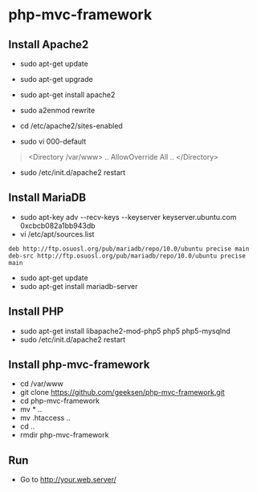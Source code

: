 php-mvc-framework
=================

Install Apache2
---------------
* sudo apt-get update
* sudo apt-get upgrade
* sudo apt-get install apache2
* sudo a2enmod rewrite

* cd /etc/apache2/sites-enabled
* sudo vi 000-default
> &lt;Directory /var/www&gt; .. AllowOverride All .. &lt;/Directory&gt;

* sudo /etc/init.d/apache2 restart

Install MariaDB
---------------
* sudo apt-key adv --recv-keys --keyserver keyserver.ubuntu.com 0xcbcb082a1bb943db
* vi /etc/apt/sources.list
```
deb http://ftp.osuosl.org/pub/mariadb/repo/10.0/ubuntu precise main
deb-src http://ftp.osuosl.org/pub/mariadb/repo/10.0/ubuntu precise main
```

* sudo apt-get update
* sudo apt-get install mariadb-server

Install PHP
-----------
* sudo apt-get install libapache2-mod-php5 php5 php5-mysqlnd
* sudo /etc/init.d/apache2 restart

Install php-mvc-framework
-------------------------
* cd /var/www
* git clone https://github.com/geeksen/php-mvc-framework.git
* cd php-mvc-framework
* mv * ..
* mv .htaccess ..
* cd ..
* rmdir php-mvc-framework

Run
---
* Go to http://your.web.server/
